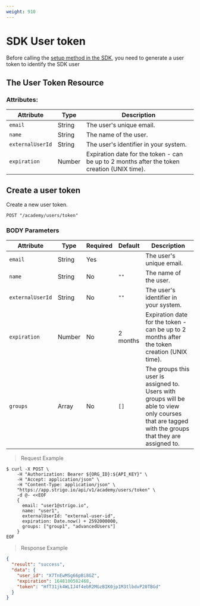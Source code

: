 ```yaml
---
weight: 910
---
```


# SDK User token

Before calling the [setup method in the SDK](https://github.com/strigo/strigo-sdk#setup), you need to generate a user
token to identify the SDK user

## The User Token Resource

### Attributes:

| Attribute        | Type   | Description                                                                                 |
|------------------|--------|---------------------------------------------------------------------------------------------|
| `email`          | String | The user's unique email.                                                                    |
| `name`           | String | The name of the user.                                                                       |
| `externalUserId` | String | The user's identifier in your system.                                                       |
| `expiration`     | Number | Expiration date for the token - can be up to 2 months after the token creation (UNIX time). |

## Create a user token

Create a new user token.

`POST "/academy/users/token"`

### BODY Parameters

| Attribute        | Type   | Required | Default  | Description                                                                                                                                         |
|------------------|--------|----------|----------|-----------------------------------------------------------------------------------------------------------------------------------------------------|
| `email`          | String | Yes      |          | The user's unique email.                                                                                                                            |
| `name`           | String | No       | `""`     | The name of the user.                                                                                                                               |
| `externalUserId` | String | No       | `""`     | The user's identifier in your system.                                                                                                               |
| `expiration`     | Number | No       | 2 months | Expiration date for the token - can be up to 2 months after the token creation (UNIX time).                                                         |
| `groups`         | Array  | No       | `[]`     | The groups this user is assigned to. Users with groups will be able to view only courses that are tagged with the groups that they are assigned to. |

> Request Example

```shell
$ curl -X POST \
    -H "Authorization: Bearer ${ORG_ID}:${API_KEY}" \
    -H "Accept: application/json" \
    -H "Content-Type: application/json" \
    "https://app.strigo.io/api/v1/academy/users/token" \
    -d @- <<EOF
    {
      email: "user1@strigo.io",
      name: "user1",
      externalUserId: "external-user-id",
      expiration: Date.now() + 2592000000,
      groups: ["group1", "advancedUsers"]
    }
EOF
```

> Response Example

```json
{
  "result": "success",
  "data": {
    "user_id": "X7TnEwMSg66pBi8GZ",
    "expiration": 1648100582468,
    "token": "HfT31jk4WLIJ4f4ebR2MGzBIK0jp1M3tlbdvP20TBGd"
  }
}
```
